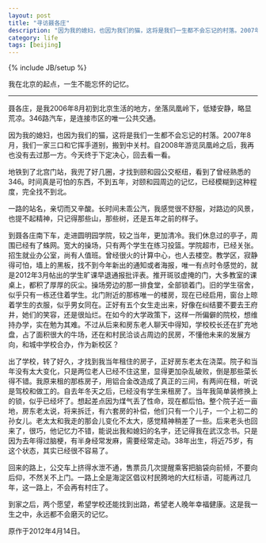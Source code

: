 ```yaml
---
layout: post
title: "寻访聂各庄"
description: "因为我的媳妇，也因为我们的猫，这将是我们一生都不会忘记的村落。2007年8月，我们一家三口和它挥手道别，搬到中关村。自2008年游览凤凰岭之后，我再也没有去过那一方。今天终于下定决心，回去看一看。"
category: life
tags: [beijing]
---
```

{% include JB/setup %}

我在北京的起点，一生不能忘怀的记忆。

----

聂各庄，是我2006年8月初到北京生活的地方，坐落凤凰岭下，低矮安静，略显荒凉。346路汽车，是连接市区的唯一公共交通。

因为我的媳妇，也因为我们的猫，这将是我们一生都不会忘记的村落。2007年8月，我们一家三口和它挥手道别，搬到中关村。自2008年游览凤凰岭之后，我再也没有去过那一方。今天终于下定决心，回去看一看。

地铁到了北宫门站，我兜了好几圈，才找到颐和园公交枢纽，看到了曾经熟悉的346。时间真是可怕的东西，不到五年，对颐和园周边的记忆，已经模糊到这种程度，完全找不到北。

一路的站名，亲切而又辛酸。长时间未乖公汽，我感觉很不舒服，对路边的风景，也提不起精神，只记得那些山，那些树，还是五年之前的样子。

到聂各庄南下车，走进圆明园学院，较之当年，更加清冷。我们休息过的亭子，周围已经有了蛛网。宽大的操场，只有两个学生在练习投篮。学院超市，已经关张。招生就业办公室，尚有人值班。曾经很火的计算中心，也人去楼空。教学区，寂静得可怕，墙上的黑板，找不到今年新出的通知或者海报，唯一有点时令感觉的，就是2012年3月帖出的学生旷课早退通报批评表。推开斑驳虚掩的门，大多教室的课桌上，都积了厚厚的灰尘。操场旁边的那一排食堂，全部锁着门。旧的学生宿舍，似乎只有一栋还住着学生。北门附近的那栋唯一的楼房，现在已经启用，窗台上晾着学生的衣服，似乎男女同在。正好有五个女生走出来，好像在纠结要不要去王府井，她们的笑容，还是很灿烂。在如今的大学政策下，这样一所偏僻的院校，想维持办学，实在勉为其难。不过从后来和房东老人聊天中得知，学校校长还在扩充地盘，占了面积很大的牛场，还在和村民洽谈占周边的民房，不懂他未来的发展方向，和城中学校合办，作为新校区？

出了学校，转了好久，才找到我当年租住的房子，正好房东老太在浇菜。院子和当年没有太大变化，只是两位老人已经不住这里，显得更加杂乱破败，倒是那些菜长得不错。我原来租的那栋房子，用铝合金改造成了真正的三间，有两间在租，听说是驾校和做工的。自去年冬天之后，已经没有学生来租房了。当年我简单装修换上的锁，似乎已经坏了。想起差点因为煤气丢了性命，现在都后怕。整个院子近一亩地，房东老太说，将来拆迁，有六套房的补偿，他们只有一个儿子，一个上初二的孙女儿。老太太和我走的那会儿变化不太大，感觉精神稍差了一些。后来老头也回来了，很巧，他记忆力不错，能说出我和媳妇的名字，还记得我在武汉念书。只是因为去年得过脑梗，有半身经常发麻，需要经常走动。38年出生，将近75岁，有这个状态，其实已经很不容易了。

回来的路上，公交车上挤得水泄不通，售票员几次提醒乘客把脑袋向前倾，不要向后仰，不然关不上门。一路上全是海淀区倡议村民腾地的大红标语，可能再过几年，这一路上，不会再有村庄了。

到家之后，两个愿望，希望学校还能找到出路，希望老人晚年幸福健康。这是我一生之中，永远都不会磨灭的记忆。

原作于2012年4月14日。
